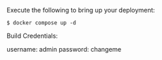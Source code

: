Execute the following to bring up your deployment:

```
$ docker compose up -d
```

Build Credentials:
    
username: admin
password: changeme
